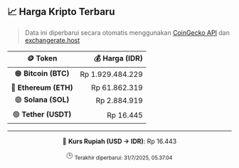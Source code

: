 

<!-- HARGA_KRIPTO -->
## 📈 Harga Kripto Terbaru

> Data ini diperbarui secara otomatis menggunakan [CoinGecko API](https://www.coingecko.com/) dan [exchangerate.host](https://exchangerate.host/)

<div align="center">

| 🪙 Token | 💰 Harga (IDR) |
|:------:|---------------:|
| 🟠 **Bitcoin (BTC)**   | Rp 1.929.484.229 |
| 🔵 **Ethereum (ETH)**  | Rp 61.862.319 |
| 🟣 **Solana (SOL)**    | Rp 2.884.919 |
| 🟢 **Tether (USDT)**   | Rp 16.445 |

---

💱 **Kurs Rupiah (USD → IDR)**: Rp 16.443

🕒 <sub>Terakhir diperbarui: 31/7/2025, 05.37.04</sub>

</div>
<!-- /HARGA_KRIPTO -->